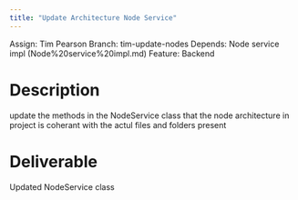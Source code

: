 ```yaml
---
title: "Update Architecture Node Service"
---
```

Assign: Tim Pearson
Branch: tim-update-nodes
Depends: Node service impl (Node%20service%20impl.md)
Feature: Backend

# Description

update the methods in the NodeService class that the node architecture in project is coherant with the actul files and folders present

# Deliverable

Updated NodeService class
